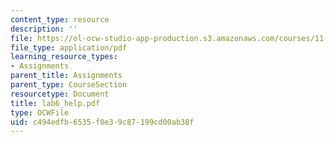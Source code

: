 ```yaml
---
content_type: resource
description: ''
file: https://ol-ocw-studio-app-production.s3.amazonaws.com/courses/11-204-planning-communications-and-digital-media-fall-2004/c494edfb6535f0e39c87199cd00ab38f_lab6_help.pdf
file_type: application/pdf
learning_resource_types:
- Assignments
parent_title: Assignments
parent_type: CourseSection
resourcetype: Document
title: lab6_help.pdf
type: OCWFile
uid: c494edfb-6535-f0e3-9c87-199cd00ab38f
---
```

